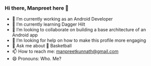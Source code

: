 ### Hi there, Manpreet here 👋

- 🔭 I’m currently working as an Android Developer
- 🌱 I’m currently learning Dagger Hilt
- 👯 I’m looking to collaborate on building a base architecture of an Android app
- 🤔 I’m looking for help on how to make this profile more engaging
- 💬 Ask me about 🏀 Basketball
- 📫 How to reach me: manpreetkunnath@gmail.com
- 😄 Pronouns: Who. Me?
